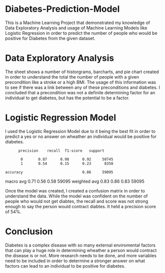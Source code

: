 # Diabetes-Prediction-Model
This is a Machine Learning Project that demonstrated my knowledge of Data Exploratory Analysis and usage of Machine Learning Models like Logistic Regression in order to predict the number of people who would be positive for Diabetes from the given dataset.


# Data Exploratory Analysis
The sheet shows a number of historgrams, barcharts, and pie chart created in order to understand the total the number of people with a given precondition like a stroke or a high BMI. The usage of this information was to see if there was a link between any of these preconditions and diabetes. I concluded that a precondition was not a definite determining factor for an individual to get diabetes, but has the potential to be a factor.


# Logistic Regression Model
I used the Logistic Regression Model due to it being the best fit in order to predict a yes or no answer on wheather an individual would be positive for diabetes. 

          precision    recall  f1-score   support

           0       0.87      0.98      0.92     50745
           1       0.54      0.15      0.23      8350

    accuracy                           0.86     59095
   macro avg       0.71      0.56      0.58     59095
weighted avg       0.83      0.86      0.83     59095


Once the model was created, I created a confusion matrix in order to understand the data. While the model was confident on the number of people who would not get diabtes, the recall and score was not strong enough to say the person would contract diabtes. It held a precision score of 54%. 

# Conclusion

Diabetes is a complex disease with so many external enviromental factors that can play a huge role in determining wheather a person would contract the disease is or not. More research needs to be done, and more variables need to be included in order to determine a stronger answer on what factors can lead to an individual to be positive for diabetes. 
